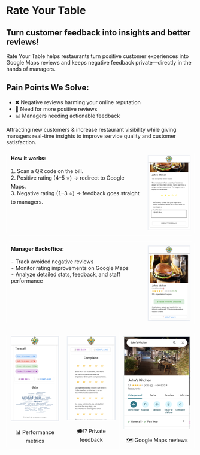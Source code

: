 # Rate Your Table

## Turn customer feedback into insights and better reviews!

Rate Your Table helps restaurants turn positive customer experiences into Google Maps reviews and keeps negative feedback private—directly in the hands of managers.

## Pain Points We Solve:

- ❌ Negative reviews harming your online reputation
- 🌟 Need for more positive reviews
- 📊 Managers needing actionable feedback

Attracting new customers & increase restaurant visibility while giving managers real-time insights to improve service quality and customer satisfaction.

<table style="width: 100%; border: 1px solid #fefefe; border-collapse: collapse; border-radius: 8px; overflow: hidden;">
  <tr>
    <td style="vertical-align: top; border: 1px solid #fefefe; padding: 10px; width: 73%;">
      <strong>How it works:</strong><br><br>
      1. Scan a QR code on the bill.<br>
      2. Positive rating (4–5 ⭐) → redirect to Google Maps.<br>
      3. Negative rating (1–3 ⭐) → feedback goes straight to managers.
    </td>
    <td style="vertical-align: top; border: 1px solid #fefefe; padding: 10px; width: 30%;">
      <img src="photos/complain.png" width="200" alt="Complain">
    </td>
  </tr>
</table>

<table style="width: 100%; border: 1px solid #fefefe; border-collapse: collapse; border-radius: 8px; overflow: hidden;">
  <tr>
    <td style="vertical-align: top; border: 1px solid #fefefe; padding: 10px; width: 73%;">
      <strong>Manager Backoffice:</strong><br><br>
      - Track avoided negative reviews<br>
      - Monitor rating improvements on Google Maps<br>
      - Analyze detailed stats, feedback, and staff performance
    </td>
    <td style="vertical-align: top; border: 1px solid #fefefe; padding: 10px; width: 30%;">
      <img src="./photos/backoffice.png" width="200" alt="Backoffice">
    </td>
  </tr>
</table>

<table style="border: 1px solid #fefefe; border-collapse: collapse; border-radius: 8px; overflow: hidden;">
  <tr>
    <td style="vertical-align: top; border: 1px solid #fefefe; text-align: center; width: 25.0%; padding: 10px;">
      <img src="photos/backoffice-stats.png" width="200" alt="Backoffice Stats"><br><br>
      📊 Performance metrics
    </td>
    <td style="vertical-align: top; border: 1px solid #fefefe; text-align: center; width: 25.0%; padding: 10px;">
      <img src="photos/backoffice-complains.png" width="200" alt="Backoffice Complains"><br><br>
      🗯️⁉️ Private feedback
    </td>
    <td style="vertical-align: top; border: 1px solid #fefefe; text-align: center; width: 33.33%; padding: 10px;">
      <img src="photos/review.png" width="200" alt="Review"><br><br>
      🗺️ Google Maps reviews
    </td>
  </tr>
</table>
